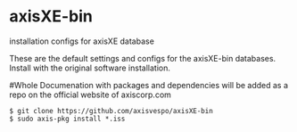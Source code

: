 # axisXE-bin
installation configs for axisXE database

These are the default settings and configs for the axisXE-bin databases. 
Install with the original software installation.

#Whole Documenation with packages and dependencies will be added as a repo on the official website of axiscorp.com

```
$ git clone https://github.com/axisvespo/axisXE-bin
$ sudo axis-pkg install *.iss 
```

